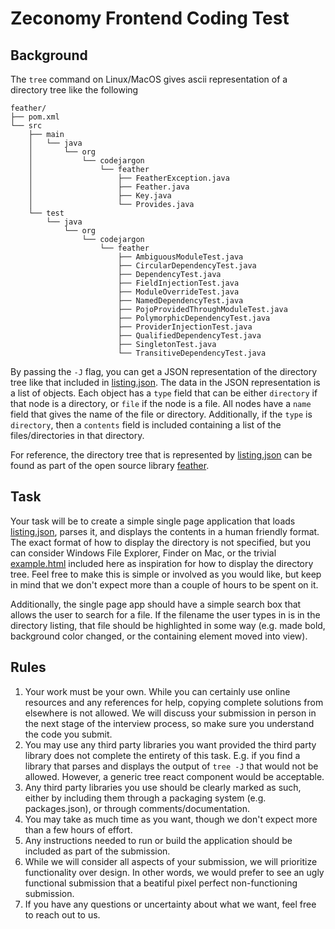 # Zeconomy Frontend Coding Test

## Background

The `tree` command on Linux/MacOS gives ascii representation of a directory
tree like the following


    feather/
    ├── pom.xml
    └── src
        ├── main
        │   └── java
        │       └── org
        │           └── codejargon
        │               └── feather
        │                   ├── FeatherException.java
        │                   ├── Feather.java
        │                   ├── Key.java
        │                   └── Provides.java
        └── test
            └── java
                └── org
                    └── codejargon
                        └── feather
                            ├── AmbiguousModuleTest.java
                            ├── CircularDependencyTest.java
                            ├── DependencyTest.java
                            ├── FieldInjectionTest.java
                            ├── ModuleOverrideTest.java
                            ├── NamedDependencyTest.java
                            ├── PojoProvidedThroughModuleTest.java
                            ├── PolymorphicDependencyTest.java
                            ├── ProviderInjectionTest.java
                            ├── QualifiedDependencyTest.java
                            ├── SingletonTest.java
                            └── TransitiveDependencyTest.java


By passing the `-J` flag, you can get a JSON representation of the directory
tree like that included in [listing.json](./listing.json).  The data in the
JSON representation is a list of objects.  Each object has a `type` field that
can be either `directory` if that node is a directory, or `file` if the node is
a file.  All nodes have a `name` field that gives the name of the file or
directory.  Additionally, if the `type` is `directory`, then a `contents` field
is included containing a list of the files/directories in that directory.

For reference, the directory tree that is represented by
[listing.json](./listing.json) can be found as part of the open source library
[feather](https://github.com/zsoltherpai/feather/tree/master/feather).

## Task

Your task will be to create a simple single page application that loads
[listing.json](./listing.json), parses it, and displays the contents in a human
friendly format.  The exact format of how to display the directory is not
specified, but you can consider Windows File Explorer, Finder on Mac, or the
trivial [example.html](./example.html) included here as inspiration for how to
display the directory tree.  Feel free to make this is simple or involved as
you would like, but keep in mind that we don't expect more than a couple of
hours to be spent on it.

Additionally, the single page app should have a simple search box that allows
the user to search for a file.  If the filename the user types in is in the
directory listing, that file should be highlighted in some way (e.g. made bold,
background color changed, or the containing element moved into view).

## Rules

1. Your work must be your own.  While you can certainly use online resources
   and any references for help, copying complete solutions from elsewhere is
   not allowed. We will discuss your submission in person in the next stage of
   the interview process, so make sure you understand the code you submit.
2. You may use any third party libraries you want provided the third party
   library does not complete the entirety of this task.  E.g. if you find a
   library that parses and displays the output of `tree -J` that would not be
   allowed.  However, a generic tree react component would be acceptable.
3. Any third party libraries you use should be clearly marked as such, either
   by including them through a packaging system (e.g. packages.json), or
   through comments/documentation.
4. You may take as much time as you want, though we don't expect more than a
   few hours of effort.
5. Any instructions needed to run or build the application should be included
   as part of the submission.
6. While we will consider all aspects of your submission, we will prioritize
   functionality over design.  In other words, we would prefer to see an ugly
   functional submission that a beatiful pixel perfect non-functioning
   submission.
7. If you have any questions or uncertainty about what we want, feel free to
   reach out to us.
